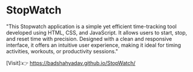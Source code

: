 # StopWatch
"This Stopwatch application is a simple yet efficient time-tracking tool developed using HTML, CSS, and JavaScript. It allows users to start, stop, and reset time with precision. Designed with a clean and responsive interface, it offers an intuitive user experience, making it ideal for timing activities, workouts, or productivity sessions."


[Visit]:👉 https://badshahyadav.github.io/StopWatch/
